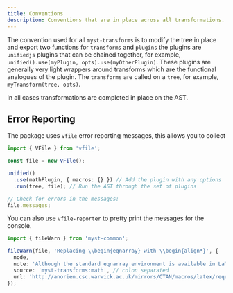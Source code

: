 ```yaml
---
title: Conventions
description: Conventions that are in place across all transformations.
---
```


The convention used for all `myst-transforms` is to modify the tree in place and export two functions for `transforms` and `plugins` the plugins are `unifiedjs` plugins that can be chained together, for example, `unified().use(myPlugin, opts).use(myOtherPlugin)`. These plugins are generally very light wrappers around transforms which are the functional analogues of the plugin. The `transforms` are called on a `tree`, for example, `myTransform(tree, opts)`.

In all cases transformations are completed in place on the AST.

## Error Reporting

The package uses `vfile` error reporting messages, this allows you to collect

```typescript
import { VFile } from 'vfile';

const file = new VFile();

unified()
  .use(mathPlugin, { macros: {} }) // Add the plugin with any options
  .run(tree, file); // Run the AST through the set of plugins

// Check for errors in the messages:
file.messages;
```

You can also use `vfile-reporter` to pretty print the messages for the console.

```typescript
import { fileWarn } from 'myst-common';

fileWarn(file, 'Replacing \\begin{eqnarray} with \\begin{align*}', {
  node,
  note: 'Although the standard eqnarray environment is available in LaTeX, ...',
  source: 'myst-transforms:math', // colon separated
  url: 'http://anorien.csc.warwick.ac.uk/mirrors/CTAN/macros/latex/required/amsmath/amsldoc.pdf',
});
```
